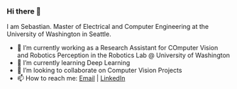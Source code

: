 ### Hi there 👋

I am Sebastian. Master of Electrical and Computer Engineering at the University of Washington in Seattle.

- 🔭 I’m currently working as a Research Assistant for COmputer Vision and Robotics Perception in the Robotics Lab @ University of Washington
- 🌱 I’m currently learning Deep Learning
- 👯 I’m looking to collaborate on Computer Vision Projects
- 📫 How to reach me: [Email](mailto:seb.gab1992@gmail.com) | [LinkedIn](https://linkedin.com/in/sebastian-gabriel)
